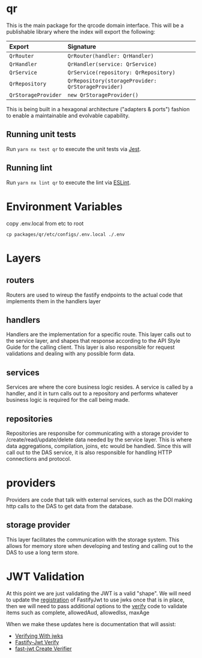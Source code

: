 # qr

This is the main package for the qrcode domain interface. This will be a
publishable library where the index will export the following:

| Export                  | Signature                                                  |
| :---------------------- | :--------------------------------------------------------- |
| `QrRouter`          | `QrRouter(handler: QrHandler)`                     |
| `QrHandler`         | `QrHandler(service: QrService)`                    |
| `QrService`         | `QrService(repository: QrRepository)`              |
| `QrRepository`      | `QrRepository(storageProvider: QrStorageProvider)` |
| `QrStorageProvider` | `new QrStorageProvider()`                              |

This is being built in a hexagonal architecture ("adapters & ports") fashion
to enable a maintainable and evolvable capability.

## Running unit tests

Run `yarn nx test qr` to execute the unit tests via [Jest](https://jestjs.io).

## Running lint

Run `yarn nx lint qr` to execute the lint via [ESLint](https://eslint.org/).

# Environment Variables

copy .env.local from etc to root

```
cp packages/qr/etc/configs/.env.local ./.env
```

# Layers

## routers

Routers are used to wireup the fastify endpoints to the actual code that implements them in the handlers layer

## handlers

Handlers are the implementation for a specific route. This layer calls out to the service layer, and shapes that response according to the API Style Guide for the calling client. This layer is also responsible for request validations and dealing with any possible form data.

## services

Services are where the core business logic resides. A service is called by a handler, and it in turn calls out to a repository and performs whatever business logic is required for the call being made.

## repositories

Repositories are responsibe for communicating with a storage provider to /create/read/update/delete data needed by the service layer. This is where data aggregations, compilation, joins, etc would be handled. Since this will call out to the DAS service, it is also responsible for handling HTTP connections and protocol.

# providers

Providers are code that talk with external services, such as the DOI making http calls to the DAS to get data from the database.

## storage provider

This layer facilitates the communication with the storage system. This allows for memory store when developing and testing and calling out to the DAS to use a long term store.

# JWT Validation

At this point we are just validating the JWT is a valid "shape". We will need to update the [registration](https://github.com/procter-gamble/apip-mktpl-das-qrcode/blob/main/src/providers/jwt/jwtProvider.ts#L9) of FastifyJwt to use jwks once that is in place, then we will need to pass additional options to the [verify](https://github.com/procter-gamble/apip-mktpl-das-qrcode/blob/main/src/providers/jwt/jwtProvider.ts#L15) code to validate items such as complete, allowedAud, allowedIss, maxAge

When we make these updates here is documentation that will assist:

-   [Verifying With jwks](https://github.com/fastify/fastify-jwt#verifying-with-jwks)
-   [Fastify-Jwt Verify](https://github.com/fastify/fastify-jwt#verify)
-   [fast-jwt Create Verifier](https://github.com/nearform/fast-jwt#createverifier)
